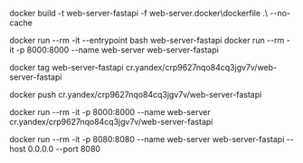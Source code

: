 docker build -t web-server-fastapi -f web-server\.docker\dockerfile .\ --no-cache

docker run --rm -it --entrypoint bash web-server-fastapi
docker run --rm -it -p 8000:8000 --name web-server web-server-fastapi

docker tag web-server-fastapi cr.yandex/crp9627nqo84cq3jgv7v/web-server-fastapi

docker push cr.yandex/crp9627nqo84cq3jgv7v/web-server-fastapi

docker run --rm -it -p 8000:8000 --name web-server cr.yandex/crp9627nqo84cq3jgv7v/web-server-fastapi

docker run --rm -it -p 8080:8080 --name web-server web-server-fastapi --host 0.0.0.0 --port 8080

